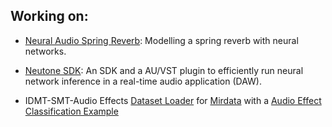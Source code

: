 ## Working on:

+ [Neural Audio Spring Reverb](https://github.com/francescopapaleo/neural-audio-spring-reverb/):
Modelling a spring reverb with neural networks.

+ [Neutone SDK](https://github.com/QosmoInc/neutone_sdk):
An SDK and a AU/VST plugin to efficiently run neural network inference in a real-time audio application (DAW).

+ IDMT-SMT-Audio Effects [Dataset Loader](https://github.com/mir-dataset-loaders/mirdata/blob/master/mirdata/datasets/idmt_smt_audio_effects.py) for [Mirdata](https://github.com/mir-dataset-loaders/mirdata/blob/master/) with a [Audio Effect Classification Example](https://github.com/francescopapaleo/mirdata-notebooks/blob/master/idmt_smt_audio_effects/audio_effects_classifier.ipynb)

<!-- ### Learning -->
<!-- - [Cmajor](https://github.com/francescopapaleo/cmajor-workshop) A programming language for audio software development -->
